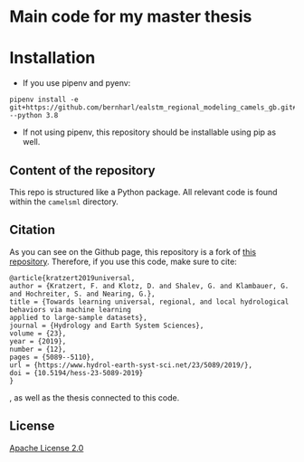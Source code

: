 # Main code for my master thesis


# Installation
- If you use pipenv and pyenv:
```
pipenv install -e git+https://github.com/bernharl/ealstm_regional_modeling_camels_gb.git#egg=camelsml --python 3.8
```
- If not using pipenv, this repository should be installable using pip as well.

## Content of the repository
This repo is structured like a Python package. All relevant code is found within the `camelsml` directory.


## Citation

As you can see on the Github page, this repository is a fork of [this repository](https://github.com/kratzert/ealstm_regional_modeling).
Therefore, if you use this code, make sure to cite:

```
@article{kratzert2019universal,
author = {Kratzert, F. and Klotz, D. and Shalev, G. and Klambauer, G. and Hochreiter, S. and Nearing, G.},
title = {Towards learning universal, regional, and local hydrological behaviors via machine learning 
applied to large-sample datasets},
journal = {Hydrology and Earth System Sciences},
volume = {23},
year = {2019},
number = {12},
pages = {5089--5110},
url = {https://www.hydrol-earth-syst-sci.net/23/5089/2019/},
doi = {10.5194/hess-23-5089-2019}
}
```
, as well as the thesis connected to this code.

## License
[Apache License 2.0](https://github.com/kratzert/ealstm_regional_modeling/blob/master/LICENSE)
